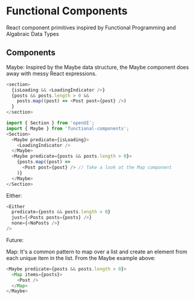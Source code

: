# Functional Components
React component primitives inspired by Functional Programming and Algabraic Data Types

## Components
Maybe:
Inspired by the Maybe data structure, the Maybe component does away with messy React expressions.

```js
<section>
  {isLoading && <LoadingIndicator />}
  {posts && posts.length > 0 &&
    posts.map((post) => <Post post={post} />)
  }
</section>
```

```js
import { Section } from 'openUI';
import { Maybe } from 'functional-components';
<Section>
  <Maybe predicate={isLoading}>
    <LoadingIndicator />
  </Maybe>
  <Maybe predicate={posts && posts.length > 0}>
    {posts.map((post) =>
      <Post post={post} /> // Take a look at the Map component
    )}
  </Maybe>
</Section>
```

Either:

```js
<Either
  predicate={posts && posts.length > 0}
  just={<Posts posts={posts} />}
  none={<NoPosts />}
/>
```

Future:

Map:
It's a common pattern to map over a list and create an element from each unique item in the list. From the Maybe example above:
```js
<Maybe predicate={posts && posts.length > 0}>
  <Map items={posts}>
    <Post />
  </Map>
</Maybe>
```